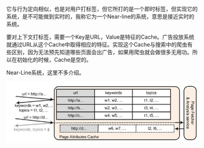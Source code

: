 它与行为定向相似，也是对用户打标签，但它所打的是一个即时标签，但实现它的系统，是不可能做到实时的，我称它为一个Near-line的系统，意思是接近实时的系统。

要对上下文打标签，需要一个Key是URL，Value是特征的Cache。广告投放系统就通过URL从这个Cache中取得相应的特征。实现这个Cache与搜索中的爬虫有些区别，因为无法预先知道哪些页面会出广告，如果用爬虫就会做很多无用功。所以在初始化的时候，Cache是空的。

Near-Line系统，这里不多介绍。

![](/assets/16.jpg)

